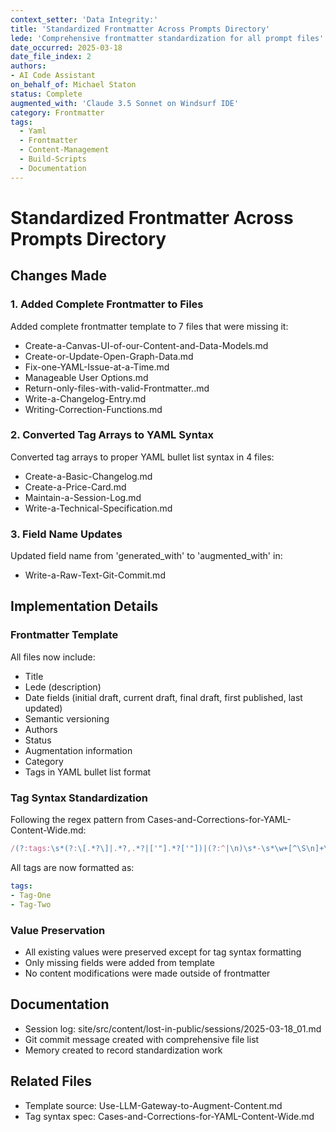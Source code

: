 ```yaml
---
context_setter: 'Data Integrity:'
title: 'Standardized Frontmatter Across Prompts Directory'
lede: 'Comprehensive frontmatter standardization for all prompt files'
date_occurred: 2025-03-18
date_file_index: 2
authors:
- AI Code Assistant
on_behalf_of: Michael Staton
status: Complete
augmented_with: 'Claude 3.5 Sonnet on Windsurf IDE'
category: Frontmatter
tags:
  - Yaml
  - Frontmatter
  - Content-Management
  - Build-Scripts
  - Documentation
---
```


# Standardized Frontmatter Across Prompts Directory

## Changes Made

### 1. Added Complete Frontmatter to Files
Added complete frontmatter template to 7 files that were missing it:
- Create-a-Canvas-UI-of-our-Content-and-Data-Models.md
- Create-or-Update-Open-Graph-Data.md
- Fix-one-YAML-Issue-at-a-Time.md
- Manageable User Options.md
- Return-only-files-with-valid-Frontmatter..md
- Write-a-Changelog-Entry.md
- Writing-Correction-Functions.md

### 2. Converted Tag Arrays to YAML Syntax
Converted tag arrays to proper YAML bullet list syntax in 4 files:
- Create-a-Basic-Changelog.md
- Create-a-Price-Card.md
- Maintain-a-Session-Log.md
- Write-a-Technical-Specification.md

### 3. Field Name Updates
Updated field name from 'generated_with' to 'augmented_with' in:
- Write-a-Raw-Text-Git-Commit.md

## Implementation Details

### Frontmatter Template
All files now include:
- Title
- Lede (description)
- Date fields (initial draft, current draft, final draft, first published, last updated)
- Semantic versioning
- Authors
- Status
- Augmentation information
- Category
- Tags in YAML bullet list format

### Tag Syntax Standardization
Following the regex pattern from Cases-and-Corrections-for-YAML-Content-Wide.md:
```javascript
/(?:tags:\s*(?:\[.*?\]|.*?,.*?|['"].*?['"])|(?:^|\n)\s*-\s*\w+[^\S\n]+\w+)/
```

All tags are now formatted as:
```yaml
tags:
- Tag-One
- Tag-Two
```

### Value Preservation
- All existing values were preserved except for tag syntax formatting
- Only missing fields were added from template
- No content modifications were made outside of frontmatter

## Documentation
- Session log: site/src/content/lost-in-public/sessions/2025-03-18_01.md
- Git commit message created with comprehensive file list
- Memory created to record standardization work

## Related Files
- Template source: Use-LLM-Gateway-to-Augment-Content.md
- Tag syntax spec: Cases-and-Corrections-for-YAML-Content-Wide.md
